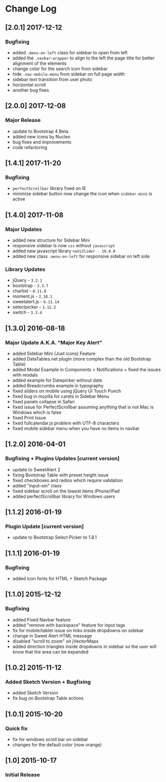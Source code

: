 # Change Log

## [2.0.1] 2017-12-12
### Bugfixing
- added `.menu-on-left` class for sidebar to open from left
- added the `.navbar-wrapper` to align to the left the page title for better alignment of the elements
- change color for the search icon from sidebar
- hide `.nav-mobile-menu` from sidebar on full page width
- sidebar text transition from user photo
- horizontal scroll
- another bug fixes

## [2.0.0] 2017-12-08
### Major Release
- update to Bootstrap 4 Beta
- added new icons by Nucleo
- bug fixes and improvements
- code refactoring

## [1.4.1] 2017-11-20
### Bugfixing
- `perfectScrollbar` library fixed on IE
- minimize sidebar button now change the icon when `sidebar-mini` is active

## [1.4.0] 2017-11-08
### Major Updates
- added new structure for Sidebar Mini
- responsive sidebar is now `css` without `javascript`
- added new javascript library `noUiSlider - 10.0.0`
- added new class `.menu-on-left` for responsive sidebar on left side

### Library Updates
- jQuery - `3.2.1`
- bootstrap - `3.3.7`
- chartist - `0.11.0`
- moment.js - `2.18.1`
- sweetalert.js - `6.11.14`
- selectpicker - `1.12.2`
- switch - `3.3.4`

## [1.3.0] 2016-08-18
### Major Update A.K.A. "Major Key Alert"
- added Sidebar Mini (Just icons) Feature
- added DataTables.net plugin (more complex than the old Bootstrap Table)
- added Modal Example in Components > Notifications + fixed the issues with modals
- added example for Datepicker without date
- added Breadcrumbs example in typography
- fixed sliders on mobile using jQuery UI Touch Punch
- fixed bug in mozilla for carets in Sidebar Menu
- fixed panels collapse in Safari
- fixed issue for PerfectScrollbar assuming anything that is not Mac is Windows which is false
- fixed Print Issue
- fixed fullcalendar.js problem with UTF-8 characters
- fixed mobile sidebar menu when you have no items in navbar


## [1.2.0] 2016-04-01
### Bugfixing + Plugins Updates [current version]
- update to SweetAlert 2
- fixing Bootstrap Table with preset height issue
- fixed checkboxes and radios which require validation
- added "input-sm" class
- fixed sidebar scroll on the lowest items iPhone/iPad
- added perfectScrollbar library for Windows users

## [1.1.2] 2016-01-19
### Plugin Update [current version]
- update to Bootstrap Select Picker to 1.8.1

## [1.1.1] 2016-01-19
### Bugfixing
- added icon fonts for HTML + Sketch Package

## [1.1.0] 2015-12-12
### Bugfixing
- added Fixed Navbar feature
- added "remove with backspace" feature for input tags
- fix for mobile/tablet issue on links inside dropdowns on sidebar
- change in Sweet Alert HTML message
- disabled "scroll to zoom" on jVectorMaps
- added direction triangles inside dropdowns in sidebar so the user will know that the area can be expanded

## [1.0.2] 2015-11-12
### Added Sketch Version + Bugfixing
- added Sketch Version
- fix bug on Bootstrap Table actions


## [1.0.1] 2015-10-20
### Quick fix
- fix for windows scroll bar on sidebar
- changes for the default color (now orange)

## [1.0] 2015-10-17
### Initial Release

